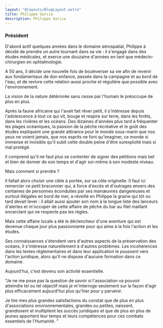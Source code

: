 ```yaml
---
layout: "@layouts/BlogLayout.astro"
title: Philippe Garcia
description: Philippe Garcia
---
```


### Président

D'abord actif quelques années dans le domaine aérospatial, Philippe à décidé de prendre un autre tournant dans sa vie : il s'engagé dans des études médicales, et exerce une douzaine d'années en tant que médecin-chirurgien en ophtalmologie.

A 50 ans, il décide une nouvelle fois de bouleverser sa vie afin de revenir aux fondamentaux de don enfance, passée dans la campagne et au bord de l'eau, et de revivre cette relation aussi proche et régulière que possible avec l'environnement.

La vision de la nature détériorée sans cesse par l'humain le préoccupe de plus en plus.

Après la faune africaine qui l'avait fait rêver petit, il s'intéresse depuis l'adolescence à tout ce qui vit, bouge et respire sur terre, dans les forêts, dans les rivières et les océans.
Des dizaines d'années plus tard à fréquenter les plages océaniques, la passion de la pêche récréative et le goût des études expliquent une grande attirance pour le monde sous-marin que nos yeux ne voient jamais, que nos esprits ne font qu'imaginer, ce monde si immense et invisible qu'il subit cette double peine d'être surexploité mais si mal protégé.

Il comprend qu'il ne faut plus se contenter de signer des pétitions mais bel et bien de donner de son temps et d'agir soi-même à son modeste niveau.

Mais comment si prendre ?

Il fallait alors choisir une cible à portée, sur sa côte originelle.
Il faut ici remercier ce petit braconnier qui, à force d'excès et d'outrages envers des centaines de personnes éconduites par ses manœuvres dangereuses et surtout illégales en bord de mer, a réveillé en Philippe la graine qui tôt ou tard devait lever : il allait aussi ajouter son nom à la longue liste des lanceurs d'alertes et m'occuper de cette affaire de pêche du bar au filet maillant encerclant qui ne respecte pas les règles.

Mais cette affaire locale a été le déclencheur d'une aventure qui est devenue chaque jour plus passionnante pour qui aime à la fois l'action et les études.

Ses connaissances s'étendent vers d'autres aspects de la préservation des océans, il s'intéresse naturellement à d'autres problèmes. Les incohérences dans les textes réglementaires et dans leur application le poussent vers l'action juridique, alors qu'il ne dispose d'aucune formation dans ce domaine.

Aujourd'hui, c'est devenu son activité essentielle.

"Je ne me pose pas la question de savoir si l'association va pouvoir atteindre tel ou tel objectif mais je m'interroge seulement sur la façon d'agir plus efficacement aujourd'hui plus qu'hier pour y parvenir.

Je tire mes plus grandes satisfactions du constat que de plus en plus d'associations environnementales, grandes ou petites, naissent, grandissent et multiplient les succès juridiques et que de plus en plus de jeunes apportent leur temps et leurs compétences pour ces combats essentiels de l'Humanité. "